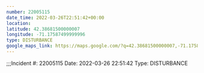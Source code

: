 ```yaml
---
number: 22005115
date_time: 2022-03-26T22:51:42+00:00
location: 
latitude: 42.38681500000007
longitude: -71.17587499999996
type: DISTURBANCE
google_maps_link: https://maps.google.com/?q=42.38681500000007,-71.17587499999996
---
```


;;;Incident #: 22005115  Date: 2022-03-26 22:51:42   Type: DISTURBANCE
